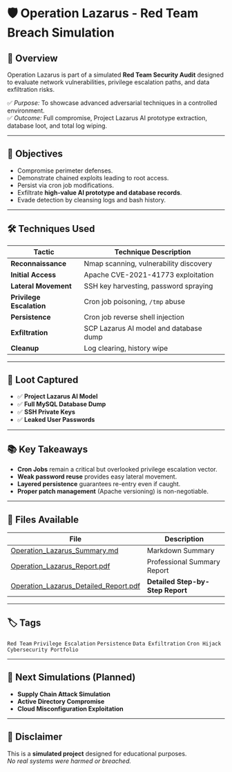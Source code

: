 
# 🛡️ Operation Lazarus - Red Team Breach Simulation

## 📜 Overview
Operation Lazarus is part of a simulated **Red Team Security Audit** designed to evaluate network vulnerabilities, privilege escalation paths, and data exfiltration risks.

✅ *Purpose:* To showcase advanced adversarial techniques in a controlled environment.  
✅ *Outcome:* Full compromise, Project Lazarus AI prototype extraction, database loot, and total log wiping.

---

## 🎯 Objectives
- Compromise perimeter defenses.
- Demonstrate chained exploits leading to root access.
- Persist via cron job modifications.
- Exfiltrate **high-value AI prototype and database records**.
- Evade detection by cleansing logs and bash history.

---

## 🛠️ Techniques Used
| Tactic                    | Technique Description                                      |
|---------------------------|------------------------------------------------------------|
| **Reconnaissance**        | Nmap scanning, vulnerability discovery                     |
| **Initial Access**        | Apache CVE-2021-41773 exploitation                         |
| **Lateral Movement**      | SSH key harvesting, password spraying                      |
| **Privilege Escalation**  | Cron job poisoning, `/tmp` abuse                           |
| **Persistence**           | Cron job reverse shell injection                          |
| **Exfiltration**          | SCP Lazarus AI model and database dump                     |
| **Cleanup**               | Log clearing, history wipe                                 |

---

## 🧠 Loot Captured
- ✅ **Project Lazarus AI Model**
- ✅ **Full MySQL Database Dump**
- ✅ **SSH Private Keys**
- ✅ **Leaked User Passwords**

---

## 📚 Key Takeaways
- **Cron Jobs** remain a critical but overlooked privilege escalation vector.
- **Weak password reuse** provides easy lateral movement.
- **Layered persistence** guarantees re-entry even if caught.
- **Proper patch management** (Apache versioning) is non-negotiable.

---

## 📂 Files Available
| File | Description |
|-----|-------------|
| [Operation_Lazarus_Summary.md](./Operation_Lazarus_Summary.md) | Markdown Summary |
| [Operation_Lazarus_Report.pdf](./Operation_Lazarus_Report.pdf) | Professional Summary Report |
| [Operation_Lazarus_Detailed_Report.pdf](./Operation_Lazarus_Detailed_Report.pdf) | **Detailed Step-by-Step Report** |

---

## 🏷 Tags
`Red Team` `Privilege Escalation` `Persistence` `Data Exfiltration` `Cron Hijack` `Cybersecurity Portfolio`

---

## 🚀 Next Simulations (Planned)
- **Supply Chain Attack Simulation**
- **Active Directory Compromise**
- **Cloud Misconfiguration Exploitation**

---

## 📢 Disclaimer
This is a **simulated project** designed for educational purposes.  
*No real systems were harmed or breached.*
